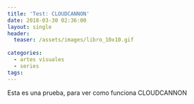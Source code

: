 ```yaml
---
title: 'Test: CLOUDCANNON'
date: 2018-03-30 02:36:00
layout: single
header:
  teaser: /assets/images/libro_10x10.gif
  
categories:
  - artes visuales
  - series
tags:
---
```


Esta es una prueba, para ver como funciona CLOUDCANNON
